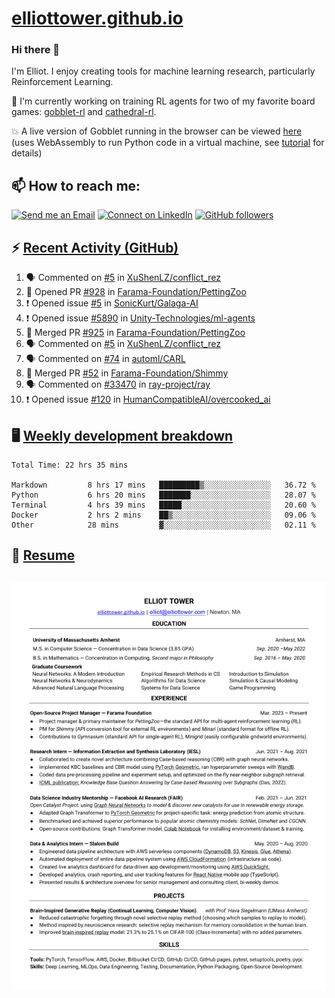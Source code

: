 # [elliottower.github.io](https://github.com/elliottower/elliottower.github.io)

### Hi there 👋

I'm Elliot. I enjoy creating tools for machine learning research, particularly Reinforcement Learning. 

🚀 I'm currently working on training RL agents for two of my favorite board games: [gobblet-rl](https://github.com/elliottower/gobblet-rl) and [cathedral-rl](https://github.com/elliottower/cathedral-rl). 

💥 A live version of Gobblet running in the browser can be viewed [here](https://elliottower.github.io/gobblet-rl/) (uses WebAssembly to run Python code in a virtual machine, see [tutorial](https://github.com/elliottower/gobblet-rl/blob/main/tutorials/WebAssembly/web_assembly.md) for details)


## 📫 How to reach me:

 [![Send me an Email](https://img.shields.io/badge/email-elliot%40elliottower.com-blue)](mailto:elliot@elliottower.com)
 [![Connect on LinkedIn](https://img.shields.io/badge/--linkedin?label=LinkedIn&logo=LinkedIn&style=social)](https://www.linkedin.com/in/elliot-tower)
 [![GitHub followers](https://img.shields.io/github/followers/elliottower?style=social)](https://github.com/elliottower/)
 

## ⚡ [Recent Activity (GitHub)](https://github.com/elliottower)

<!--START_SECTION:activity-->
1. 🗣 Commented on [#5](https://github.com/XuShenLZ/conflict_rez/issues/5) in [XuShenLZ/conflict_rez](https://github.com/XuShenLZ/conflict_rez)
2. 💪 Opened PR [#928](https://github.com/Farama-Foundation/PettingZoo/pull/928) in [Farama-Foundation/PettingZoo](https://github.com/Farama-Foundation/PettingZoo)
3. ❗️ Opened issue [#5](https://github.com/SonicKurt/Galaga-AI/issues/5) in [SonicKurt/Galaga-AI](https://github.com/SonicKurt/Galaga-AI)
4. ❗️ Opened issue [#5890](https://github.com/Unity-Technologies/ml-agents/issues/5890) in [Unity-Technologies/ml-agents](https://github.com/Unity-Technologies/ml-agents)
5. 🎉 Merged PR [#925](https://github.com/Farama-Foundation/PettingZoo/pull/925) in [Farama-Foundation/PettingZoo](https://github.com/Farama-Foundation/PettingZoo)
6. 🗣 Commented on [#5](https://github.com/XuShenLZ/conflict_rez/issues/5) in [XuShenLZ/conflict_rez](https://github.com/XuShenLZ/conflict_rez)
7. 🗣 Commented on [#74](https://github.com/automl/CARL/issues/74) in [automl/CARL](https://github.com/automl/CARL)
8. 🎉 Merged PR [#52](https://github.com/Farama-Foundation/Shimmy/pull/52) in [Farama-Foundation/Shimmy](https://github.com/Farama-Foundation/Shimmy)
9. 🗣 Commented on [#33470](https://github.com/ray-project/ray/issues/33470) in [ray-project/ray](https://github.com/ray-project/ray)
10. ❗️ Opened issue [#120](https://github.com/HumanCompatibleAI/overcooked_ai/issues/120) in [HumanCompatibleAI/overcooked_ai](https://github.com/HumanCompatibleAI/overcooked_ai)
<!--END_SECTION:activity-->


## 🖥️ [Weekly development breakdown](https://wakatime.com/@elliottower)
<!--START_SECTION:waka-->

```text
Total Time: 22 hrs 35 mins

Markdown         8 hrs 17 mins   █████████▒░░░░░░░░░░░░░░░   36.72 %
Python           6 hrs 20 mins   ███████░░░░░░░░░░░░░░░░░░   28.07 %
Terminal         4 hrs 39 mins   █████░░░░░░░░░░░░░░░░░░░░   20.60 %
Docker           2 hrs 2 mins    ██▒░░░░░░░░░░░░░░░░░░░░░░   09.06 %
Other            28 mins         ▓░░░░░░░░░░░░░░░░░░░░░░░░   02.11 %
```

<!--END_SECTION:waka-->


## 📄 [Resume](https://elliottower.github.io/src/pdf/resume.pdf)

<!-- PDF-TO-MARKDOWN:START -->
![Page 1](src/png/page1.png "Page 1")
---
<!-- PDF-TO-MARKDOWN:END -->
